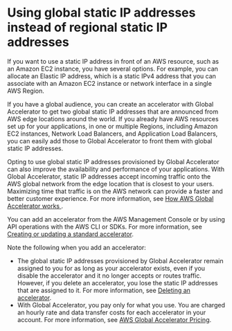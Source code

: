 # Using global static IP addresses instead of regional static IP addresses<a name="about-accelerators.eip-accelerator"></a>

If you want to use a static IP address in front of an AWS resource, such as an Amazon EC2 instance, you have several options\. For example, you can allocate an Elastic IP address, which is a static IPv4 address that you can associate with an Amazon EC2 instance or network interface in a single AWS Region\.

If you have a global audience, you can create an accelerator with Global Accelerator to get two global static IP addresses that are announced from AWS edge locations around the world\. If you already have AWS resources set up for your applications, in one or multiple Regions, including Amazon EC2 instances, Network Load Balancers, and Application Load Balancers, you can easily add those to Global Accelerator to front them with global static IP addresses\.

Opting to use global static IP addresses provisioned by Global Accelerator can also improve the availability and performance of your applications\. With Global Accelerator, static IP addresses accept incoming traffic onto the AWS global network from the edge location that is closest to your users\. Maximizing time that traffic is on the AWS network can provide a faster and better customer experience\. For more information, see [How AWS Global Accelerator works ](introduction-how-it-works.md)\.

You can add an accelerator from the AWS Management Console or by using API operations with the AWS CLI or SDKs\. For more information, see [ Creating or updating a standard accelerator](about-accelerators.md#about-accelerators.creating-editing)\.

Note the following when you add an accelerator:
+ The global static IP addresses provisioned by Global Accelerator remain assigned to you for as long as your accelerator exists, even if you disable the accelerator and it no longer accepts or routes traffic\. However, if you delete an accelerator, you lose the static IP addresses that are assigned to it\. For more information, see [ Deleting an accelerator](about-accelerators.md#about-accelerators.deleting)\.
+ With Global Accelerator, you pay only for what you use\. You are charged an hourly rate and data transfer costs for each accelerator in your account\. For more information, see [ AWS Global Accelerator Pricing](https://aws.amazon.com/global-accelerator/pricing)\.